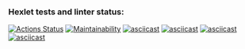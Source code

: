 ### Hexlet tests and linter status:
[![Actions Status](https://github.com/kalininaekaterina2004/frontend-project-44/workflows/hexlet-check/badge.svg)](https://github.com/kalininaekaterina2004/frontend-project-44/actions)
[![Maintainability](https://api.codeclimate.com/v1/badges/85164c6b58d11b961c41/maintainability)](https://codeclimate.com/github/kalininaekaterina2004/frontend-project-44/maintainability)
[![asciicast](https://asciinema.org/a/D8xPzUJRV5g0ggzOKcZ2LNB2F.svg)](https://asciinema.org/a/D8xPzUJRV5g0ggzOKcZ2LNB2F)
[![asciicast](https://asciinema.org/a/fP4EfInKvaDdAGM8I4yIsE9wv.svg)](https://asciinema.org/a/fP4EfInKvaDdAGM8I4yIsE9wv)
[![asciicast](https://asciinema.org/a/GgGFxZv6wNb3TL44Lew7DeJNn.svg)](https://asciinema.org/a/GgGFxZv6wNb3TL44Lew7DeJNn)
[![asciicast](https://asciinema.org/a/8MDPi6vTQHZxMzOxR6rYm2Pdh.svg)](https://asciinema.org/a/8MDPi6vTQHZxMzOxR6rYm2Pdh)